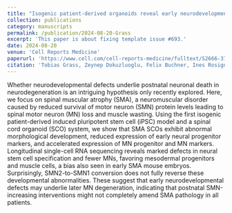 ```yaml
---
title: "Isogenic patient-derived organoids reveal early neurodevelopmental defects in spinal muscular atrophy initiation"
collection: publications
category: manuscripts
permalink: /publication/2024-08-20-Grass
excerpt: 'This paper is about fixing template issue #693.'
date: 2024-08-20
venue: 'Cell Reports Medicine'
paperurl: 'https://www.cell.com/cell-reports-medicine/fulltext/S2666-3791(24)00373-2'
citation: 'Tobias Grass, Zeynep Dokuzluoglu, Felix Buchner, Ines Rosignol, Joshua Thomas, Antonio Caldarelli, Anna Dalinskaya, Jutta Becker, Fabian Rost, Michele Marass, Brunhilde Wirth, Marc Beyer, Lorenzo Bonaguro, Natalia Rodriguez-Muela. (2024). &quot;Isogenic patient-derived organoids reveal early neurodevelopmental defects in spinal muscular atrophy initiation.&quot; <i>Cell Reports Medicine</i>. 5(8).'
---
```


Whether neurodevelopmental defects underlie postnatal neuronal death in neurodegeneration is an intriguing hypothesis only recently explored. Here, we focus on spinal muscular atrophy (SMA), a neuromuscular disorder caused by reduced survival of motor neuron (SMN) protein levels leading to spinal motor neuron (MN) loss and muscle wasting. Using the first isogenic patient-derived induced pluripotent stem cell (iPSC) model and a spinal cord organoid (SCO) system, we show that SMA SCOs exhibit abnormal morphological development, reduced expression of early neural progenitor markers, and accelerated expression of MN progenitor and MN markers. Longitudinal single-cell RNA sequencing reveals marked defects in neural stem cell specification and fewer MNs, favoring mesodermal progenitors and muscle cells, a bias also seen in early SMA mouse embryos. Surprisingly, SMN2-to-SMN1 conversion does not fully reverse these developmental abnormalities. These suggest that early neurodevelopmental defects may underlie later MN degeneration, indicating that postnatal SMN-increasing interventions might not completely amend SMA pathology in all patients.
